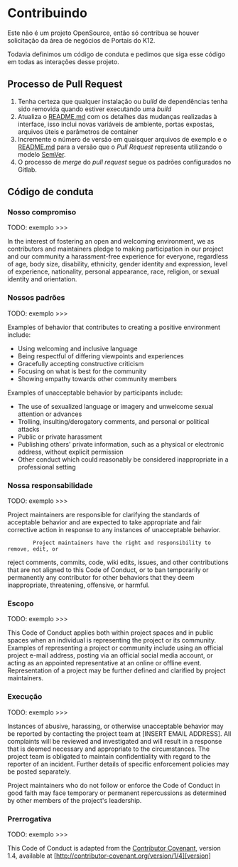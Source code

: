 # Contribuindo

Este não é um projeto OpenSource, então só contribua se houver solicitação da área de negócios de Portais do K12.

Todavia definimos um código de conduta e pedimos que siga esse código em todas as interações desse projeto.

## Processo de Pull Request

1. Tenha certeza que qualquer instalação ou *build* de dependências tenha sido removida quando estiver
   executando uma *build*
2. Atualiza o [README.md](./README.md) com os detalhes das mudanças realizadas à interface, isso
   inclui novas variáveis de ambiente, portas expostas, arquivos úteis e parâmetros de container
3. Incremente o número de versão em quaisquer arquivos de exemplo e o [README.md](./README.md) para a
   versão que o *Pull Request* representa utilizando o modelo [SemVer](http://semver.org/).
4. O processo de *merge* do *pull request* segue os padrões configurados no Gitlab.

## Código de conduta

### Nosso compromiso

TODO: exemplo >>>

In the interest of fostering an open and welcoming environment, we as
contributors and maintainers pledge to making participation in our project and
our community a harassment-free experience for everyone, regardless of age, body
size, disability, ethnicity, gender identity and expression, level of experience,
nationality, personal appearance, race, religion, or sexual identity and
orientation.

### Nossos padrões

TODO: exemplo >>>

Examples of behavior that contributes to creating a positive environment
include:

* Using welcoming and inclusive language
* Being respectful of differing viewpoints and experiences
* Gracefully accepting constructive criticism
* Focusing on what is best for the community
* Showing empathy towards other community members

Examples of unacceptable behavior by participants include:

* The use of sexualized language or imagery and unwelcome sexual attention or
advances
* Trolling, insulting/derogatory comments, and personal or political attacks
* Public or private harassment
* Publishing others' private information, such as a physical or electronic
  address, without explicit permission
* Other conduct which could reasonably be considered inappropriate in a
  professional setting

### Nossa responsabilidade

TODO: exemplo >>>

Project maintainers are responsible for clarifying the standards of acceptable
behavior and are expected to take appropriate and fair corrective action in
response to any instances of unacceptable behavior.

            Project maintainers have the right and responsibility to remove, edit, or
reject comments, commits, code, wiki edits, issues, and other contributions
that are not aligned to this Code of Conduct, or to ban temporarily or
permanently any contributor for other behaviors that they deem inappropriate,
threatening, offensive, or harmful.

### Escopo

TODO: exemplo >>>

This Code of Conduct applies both within project spaces and in public spaces
when an individual is representing the project or its community. Examples of
representing a project or community include using an official project e-mail
address, posting via an official social media account, or acting as an appointed
representative at an online or offline event. Representation of a project may be
further defined and clarified by project maintainers.

### Execução

TODO: exemplo >>>

Instances of abusive, harassing, or otherwise unacceptable behavior may be
reported by contacting the project team at [INSERT EMAIL ADDRESS]. All
complaints will be reviewed and investigated and will result in a response that
is deemed necessary and appropriate to the circumstances. The project team is
obligated to maintain confidentiality with regard to the reporter of an incident.
Further details of specific enforcement policies may be posted separately.

Project maintainers who do not follow or enforce the Code of Conduct in good
faith may face temporary or permanent repercussions as determined by other
members of the project's leadership.

### Prerrogativa

TODO: exemplo >>>

This Code of Conduct is adapted from the [Contributor Covenant][homepage], version 1.4,
available at [http://contributor-covenant.org/version/1/4][version]

[homepage]: http://contributor-covenant.org
[version]: http://contributor-covenant.org/version/1/4/
